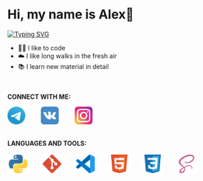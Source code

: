 <h1>Hi, my name is Alex👋</h1>

[![Typing SVG](https://readme-typing-svg.demolab.com?font=Manrope&weight=700&size=30&pause=1000&color=4B8BBE&background=FFFFDD00&width=435&lines=I'm+a+Python+Developer)](https://git.io/typing-svg)

- 👨‍💻 I like to code
- ☁️ I like long walks in the fresh air
- 📚 I learn new material in detail

<br />

**CONNECT WITH ME:**

<div style="display: flex;">
	<a href="https://t.me/agluzhin"><img src="img/telegram-icon.svg" style="width: 40px; height: 40px;" /></a>&nbsp; &nbsp; &nbsp; &nbsp; &nbsp;<a href="https://vk.com/a.luzhin999"><img src="img/vk-icon.svg" style="width: 40px; height: 40px;" /></a>&nbsp; &nbsp; &nbsp; &nbsp; &nbsp;<a href="https://www.instagram.com/agluzhin"><img src="img/instagram-icon.svg" style="width: 40px; height: 40px;" /></a>
</div>

<br />

**LANGUAGES AND TOOLS:**

<div style="display: flex;">
	<img src="img/python-icon.svg" style="width: 48px; height: 48px;" />&nbsp; &nbsp; &nbsp; &nbsp;<img src="img/git-icon.svg" style="width: 48px; height: 48px;" />&nbsp; &nbsp; &nbsp; &nbsp;<img src="img/vscode-icon.svg" style="width: 48px; height: 48px;" />&nbsp; &nbsp; &nbsp; &nbsp;<img src="img/html-icon.svg" style="width: 48px; height: 48px;" /> &nbsp; &nbsp; &nbsp; &nbsp;<img src="img/css-icon.svg" style="width: 48px; height: 48px;" /> &nbsp; &nbsp; &nbsp; &nbsp;<img src="img/sass-icon.svg" style="width: 48px; height: 48px;" />
</div>